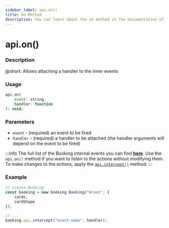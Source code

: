 ```yaml
---
sidebar_label: api.on() 
title: on Method
description: You can learn about the on method in the documentation of the DHTMLX JavaScript Booking library. Browse developer guides and API reference, try out code examples and live demos, and download a free 30-day evaluation version of DHTMLX Booking.
---
```


# api.on()

### Description

@short: Allows attaching a handler to the inner events

### Usage

~~~jsx {}
api.on(
	event: string,
	handler: function
): void;
~~~

### Parameters

- `event` - (required) an event to be fired
- `handler` - (required) a handler to be attached (the handler arguments will depend on the event to be fired)

:::info
The full list of the Booking internal events you can find [**here**](/api/api_overview/#booking-events).
Use the `api.on()` method if you want to listen to the actions without modifying them. To make changes to the actions, apply the [`api.intercept()`](/api/internal/js_booking_intercept) method.
:::

### Example

~~~jsx {7-8}
// create Booking
const booking = new booking.Booking("#root", {
	cards,
	cardShape
});

// ...
booking.api.intercept("event-name", handler);
~~~
